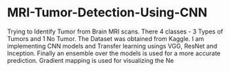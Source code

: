 # MRI-Tumor-Detection-Using-CNN
Trying to Identify Tumor from Brain MRI scans.  There 4 classes - 3 Types of Tumors and 1 No Tumor.  The Dataset was obtained from Kaggle.  I am implementing CNN models and Transfer learning usings VGG, ResNet and Inception.  Finally an ensemble over the models is used for a more accurate prediction.  Gradient mapping is used for visualizing the Ne
